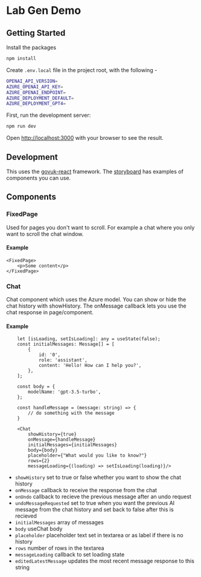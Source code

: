 # Lab Gen Demo

## Getting Started

Install the packages
```bash
npm install
```

Create ```.env.local``` file in the project root, with the following - 

```bash
OPENAI_API_VERSION=
AZURE_OPENAI_API_KEY=
AZURE_OPENAI_ENDPOINT=
AZURE_DEPLOYMENT_DEFAULT=
AZURE_DEPLOYMENT_GPT4=
```

First, run the development server:

```bash
npm run dev
```

Open [http://localhost:3000](http://localhost:3000) with your browser to see the result.

## Development

This uses the [govuk-react](https://github.com/govuk-react/govuk-react) framework. The [storyboard](https://govuk-react.github.io/govuk-react/?path=/docs/welcome--docs) has examples of components you can use.

## Components

### FixedPage

Used for pages you don't want to scroll. For example a chat where you only want to scroll the chat window.

#### Example

```
<FixedPage>
    <p>Some content</p>
</FixedPage>
```

### Chat

Chat component which uses the Azure model. You can show or hide the chat history with showHistory. The onMessage callback lets you use the chat response in page/component. 

#### Example

```
    let [isLoading, setIsLoading]: any = useState(false);
    const initialMessages: Message[] = [
        {
            id: '0',
            role: 'assistant',
            content: 'Hello! How can I help you?',
        },
    ];

    const body = {
        modelName: 'gpt-3.5-turbo',
    };

    const handleMessage = (message: string) => {
        // do something with the message
    }

    <Chat 
        showHistory={true}
        onMessage={handleMessage}
        initialMessages={initialMessages}
        body={body}
        placeholder={"What would you like to know?"}
        rows={2}
        messageLoading={(loading) => setIsLoading(loading)}/>
```

- ```showHistory``` set to true or false whether you want to show the chat history
- ```onMessage``` callback to receive the response from the chat
- ```onUndo``` callback to recieve the previous message after an undo request
- ```undoMessageRequested``` set to true when you want the previous AI message from the chat history and set back to false after this is recieved
- ```initialMessages``` array of messages
- ```body``` useChat body
- ```placeholder``` placeholder text set in textarea or as label if there is no history
- ```rows``` number of rows in the textarea
- ```messageLoading``` callback to set loading state
- ```editedLatestMessage``` updates the most recent message response to this string
